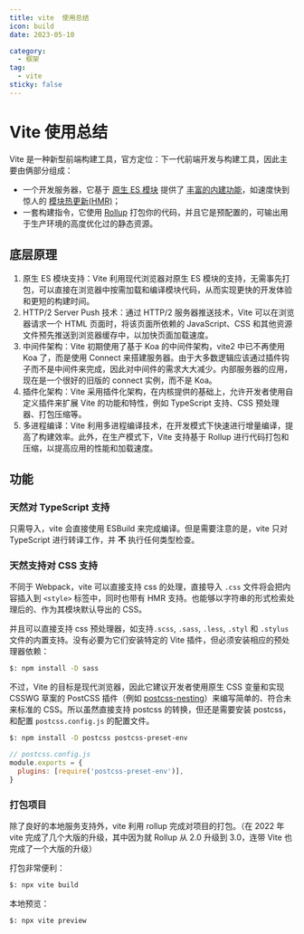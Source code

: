 ```yaml
---
title: vite  使用总结
icon: build
date: 2023-05-10

category:
  - 框架
tag:
  - vite
sticky: false
---
```


# Vite 使用总结

Vite 是一种新型前端构建工具，官方定位：下一代前端开发与构建工具，因此主要由俩部分组成：

- 一个开发服务器，它基于 [原生 ES 模块](https://developer.mozilla.org/en-US/docs/Web/JavaScript/Guide/Modules) 提供了 [丰富的内建功能](https://www.vitejs.net/guide/features.html)，如速度快到惊人的 [模块热更新(HMR)](https://www.vitejs.net/guide/features.html#hot-module-replacement)；
- 一套构建指令，它使用 [Rollup](https://rollupjs.org/) 打包你的代码，并且它是预配置的，可输出用于生产环境的高度优化过的静态资源。

## 底层原理

1. 原生 ES 模块支持：Vite 利用现代浏览器对原生 ES 模块的支持，无需事先打包，可以直接在浏览器中按需加载和编译模块代码，从而实现更快的开发体验和更短的构建时间。
2. HTTP/2 Server Push 技术：通过 HTTP/2 服务器推送技术，Vite 可以在浏览器请求一个 HTML 页面时，将该页面所依赖的 JavaScript、CSS 和其他资源文件预先推送到浏览器缓存中，以加快页面加载速度。
3. 中间件架构：Vite 初期使用了基于 Koa 的中间件架构，vite2 中已不再使用 Koa 了，而是使用 Connect 来搭建服务器。由于大多数逻辑应该通过插件钩子而不是中间件来完成，因此对中间件的需求大大减少。内部服务器的应用，现在是一个很好的旧版的 connect 实例，而不是 Koa。
4. 插件化架构：Vite 采用插件化架构，在内核提供的基础上，允许开发者使用自定义插件来扩展 Vite 的功能和特性，例如 TypeScript 支持、CSS 预处理器、打包压缩等。
5. 多进程编译：Vite 利用多进程编译技术，在开发模式下快速进行增量编译，提高了构建效率。此外，在生产模式下，Vite 支持基于 Rollup 进行代码打包和压缩，以提高应用的性能和加载速度。

## 功能

### 天然对 TypeScript 支持

只需导入，vite 会直接使用 ESBuild 来完成编译。但是需要注意的是，vite 只对 TypeScript 进行转译工作，并 **不** 执行任何类型检查。

### 天然支持对 CSS 支持

不同于 Webpack，vite 可以直接支持 css 的处理，直接导入 `.css` 文件将会把内容插入到 `<style>` 标签中，同时也带有 HMR 支持。也能够以字符串的形式检索处理后的、作为其模块默认导出的 CSS。

并且可以直接支持 css 预处理器，如支持`.scss`, `.sass`, `.less`, `.styl` 和 `.stylus` 文件的内置支持。没有必要为它们安装特定的 Vite 插件，但必须安装相应的预处理器依赖：

```bash
$: npm install -D sass
```

不过，Vite 的目标是现代浏览器，因此它建议开发者使用原生 CSS 变量和实现 CSSWG 草案的 PostCSS 插件（例如 [postcss-nesting](https://github.com/jonathantneal/postcss-nesting)）来编写简单的、符合未来标准的 CSS。所以虽然直接支持 postcss 的转换，但还是需要安装 postcss，和配置 `postcss.config.js` 的配置文件。

```bash
$: npm install -D postcss postcss-preset-env
```

```js
// postcss.config.js
module.exports = {
  plugins: [require('postcss-preset-env')],
}
```

### 打包项目

除了良好的本地服务支持外，vite 利用 rollup 完成对项目的打包。（在 2022 年 vite 完成了几个大版的升级，其中因为就 Rollup 从 2.0 升级到 3.0，连带 Vite 也完成了一个大版的升级）

打包非常便利：

```bash
$: npx vite build
```

本地预览：

```bash
$: npx vite preview
```
